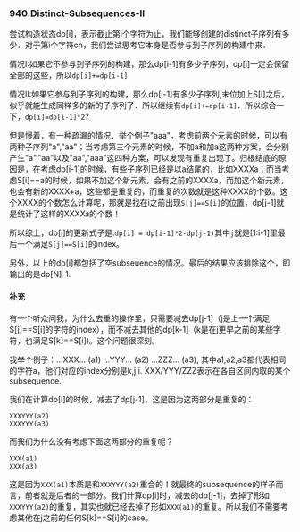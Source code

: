 ### 940.Distinct-Subsequences-II

尝试构造状态dp[i]，表示截止第i个字符为止，我们能够创建的distinct子序列有多少．对于第i个字符ch，我们尝试思考它本身是否参与到子序列的构建中来．

情况I:如果它不参与到子序列的构建，那么dp[i-1]有多少子序列，dp[i]一定会保留全部的这些，所以```dp[i]+=dp[i-1]```

情况II:如果它参与到子序列的构建，那么dp[i-1]有多少子序列,末位加上S[i]之后，似乎就能生成同样多的新的子序列了．所以继续有```dp[i]+=dp[i-1]```．所以综合一下，```dp[i]=dp[i-1]*2```?

但是慢着，有一种疏漏的情况．举个例子"aaa"，考虑前两个元素的时候，可以有两种子序列"a","aa"；当考虑第三个元素的时候，不加a和加a这两种方案，会分别产生"a","aa"以及"aa","aaa"这四种方案，可以发现有重复出现了。归根结底的原因是，在考虑dp[i-1]的时候，有些子序列已经是以a结尾的，比如XXXXa；而当考虑S[i]==a的时候，如果不加这个新元素，会有之前的XXXXa，而加这个新元素，也会有新的XXXX+a，这些都是重复的，而重复的次数就是这种XXXX的个数。这个XXXX的个数怎么计算呢，那就是找在i之前出现```S[j]==S[i]```的位置，dp[j-1]就是统计了这样的XXXXa的个数！

所以综上，dp[i]的更新式子是:```dp[i] = dp[i-1]*2-dp[j-1)```其中```j```就是[1:i-1]里最后一个满足```S[j]==S[i]```的index。

另外，以上的dp[i]都包括了空subseuence的情况。最后的结果应该排除这个，即输出的是dp[N]-1.

#### 补充
有一个听众问我，为什么去重的操作里，只需要减去dp[j-1]（j是上一个满足S[j]==S[i]的字符的index），而不减去其他的dp[k-1]（k是在j更早之前的某些字符，也满足S[k]==S[i])。这个问题很深刻。

我举个例子：...XXX... (a1) ...YYY... (a2) ...ZZZ... (a3), 其中a1,a2,a3都代表相同的字符a，他们对应的index分别是k,j,i. XXX/YYY/ZZZ表示在各自区间内取的某个subsequence.

我们在计算dp[i]的时候，减去了dp[j-1]，这是因为这两部分是重复的：
```
XXXYYY(a2)
XXXYYY(a3)
```
而我们为什么没有考虑下面这两部分的重复呢？
```
XXX(a1)
XXX(a3)
```
这是因为```XXX(a1)```本质是和```XXXYYY(a2)```重合的！就最终的subsequence的样子而言，前者就是后者的一部分。我们计算dp[i]时，减去的dp[j-1]，去掉了形如```XXXYYY(a2)```的重复，其实也就已经去掉了形如```XXX(a1)```的重复。所以我们不需要考虑其他在j之前的任何S[k]==S[i]的case。
